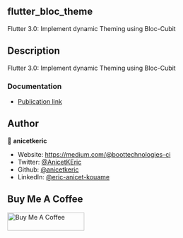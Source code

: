 ## flutter_bloc_theme
Flutter 3.0: Implement dynamic Theming using Bloc-Cubit

## Description
Flutter 3.0: Implement dynamic Theming using Bloc-Cubit

### Documentation

* [Publication link](#)

## Author

👤 **anicetkeric**

* Website: https://medium.com/@boottechnologies-ci
* Twitter: [@AnicetKEric](https://twitter.com/AnicetKEric)
* Github: [@anicetkeric](https://github.com/anicetkeric)
* LinkedIn: [@eric-anicet-kouame](https://linkedin.com/in/eric-anicet-kouame-49029577)

## Buy Me A Coffee

<a href="https://www.buymeacoffee.com/boottechnou" target="_blank"><img src="https://cdn.buymeacoffee.com/buttons/default-orange.png" alt="Buy Me A Coffee" height="41" width="174"></a>
